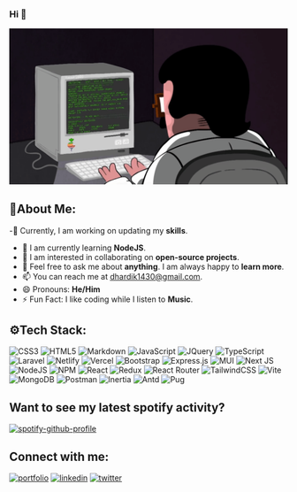### Hi 👋
<!-- [![](https://visitcount.itsvg.in/api?id=hardik-143&label=Profile%20Views&icon=0&pretty=true)](https://visitcount.itsvg.in) -->
![Github readme banner](https://raw.githubusercontent.com/hardik-143/hardik-143/main/assets/profile.gif)

## 👋About Me:

-🔭 Currently, I am working on updating my **skills**.
- 🌱 I am currently learning **NodeJS**.
- 👯 I am interested in collaborating on **open-source projects**.
- 💬 Feel free to ask me about **anything**.  I am always happy to **learn more**.
- 📫 You can reach me at dhardik1430@gmail.com.
- 😄 Pronouns: **He/Him**
- ⚡ Fun Fact: I like coding while I listen to **Music**.

## ⚙Tech Stack:
![CSS3](https://img.shields.io/badge/css3-254bde?style=for-the-badge&logo=css3&logoColor=white) 
![HTML5](https://img.shields.io/badge/html5-de4a25?style=for-the-badge&logo=html5&logoColor=white) 
![Markdown](https://img.shields.io/badge/markdown-000000?style=for-the-badge&logo=markdown&logoColor=white) 
![JavaScript](https://img.shields.io/badge/javascript-f8e933?style=for-the-badge&logo=javascript&logoColor=black) 
![JQuery](https://img.shields.io/badge/JQuery-0f64a7?style=for-the-badge&logo=jquery&logoColor=white) 
![TypeScript](https://img.shields.io/badge/typescript-2f75c0?style=for-the-badge&logo=typescript&logoColor=white) 
![Laravel](https://img.shields.io/badge/laravel-f02c1f?style=for-the-badge&logo=laravel&logoColor=white)
![Netlify](https://img.shields.io/badge/netlify-36bdba?style=for-the-badge&logo=netlify&logoColor=white) 
![Vercel](https://img.shields.io/badge/vercel-000000?style=for-the-badge&logo=vercel&logoColor=white) 
![Bootstrap](https://img.shields.io/badge/bootstrap-8520f6?style=for-the-badge&logo=bootstrap&logoColor=white) 
![Express.js](https://img.shields.io/badge/express.js-5097ae?style=for-the-badge&logo=express&logoColor=white) 
![MUI](https://img.shields.io/badge/MUI-067fff?style=for-the-badge&logo=mui&logoColor=white) 
![Next JS](https://img.shields.io/badge/Next-black?style=for-the-badge&logo=next.js&logoColor=white) 
![NodeJS](https://img.shields.io/badge/node.js-6DA55F?style=for-the-badge&logo=node.js&logoColor=white) 
![NPM](https://img.shields.io/badge/NPM-c63535?style=for-the-badge&logo=npm&logoColor=white) 
![React](https://img.shields.io/badge/react-000000?style=for-the-badge&logo=react&logoColor=%2361DAFB) 
![Redux](https://img.shields.io/badge/redux-7649bc?style=for-the-badge&logo=redux&logoColor=white) 
![React Router](https://img.shields.io/badge/React_Router-CA4245?style=for-the-badge&logo=react-router&logoColor=white) 
![TailwindCSS](https://img.shields.io/badge/tailwindcss-38bdf8?style=for-the-badge&logo=tailwind-css&logoColor=white) 
![Vite](https://img.shields.io/badge/vite-5aacf8?style=for-the-badge&logo=vite&logoColor=white) 
![MongoDB](https://img.shields.io/badge/MongoDB-32a54e?style=for-the-badge&logo=mongodb&logoColor=white) 
![Postman](https://img.shields.io/badge/Postman-f86c37?style=for-the-badge&logo=postman&logoColor=white) 
![Inertia](https://img.shields.io/badge/inertia-5468ff?style=for-the-badge&logo=inertia&logoColor=white)
![Antd](https://img.shields.io/badge/antd-32c4fe?style=for-the-badge&logo=ant-design&logoColor=white)
![Pug](https://img.shields.io/badge/pug-ecc9a2?style=for-the-badge&logo=pug&logoColor=black)


## Want to see my latest spotify activity?
[![spotify-github-profile](https://spotify-github-profile.vercel.app/api/view?uid=hy8k0g4k3cevn6q3gza9ipwj7&cover_image=true&theme=default&show_offline=false&background_color=121212&interchange=false)](https://spotify-github-profile.vercel.app/api/view?uid=hy8k0g4k3cevn6q3gza9ipwj7&redirect=true)

## Connect with me:
[![portfolio](https://img.shields.io/badge/my_portfolio-000?style=for-the-badge&logo=ko-fi&logoColor=white)](https://thehardik.in//)
[![linkedin](https://img.shields.io/badge/linkedin-0A66C2?style=for-the-badge&logo=linkedin&logoColor=white)](https://www.linkedin.com/in/thehardik143/)
[![twitter](https://img.shields.io/badge/twitter-1DA1F2?style=for-the-badge&logo=twitter&logoColor=white)](https://twitter.com/__thehardik/)
